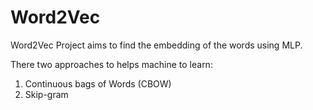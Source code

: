 # Word2Vec
Word2Vec Project aims to find the embedding of the words using MLP.

There two approaches to helps machine to learn:
1. Continuous bags of Words (CBOW)
2. Skip-gram


